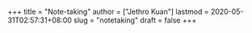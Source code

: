 +++
title = "Note-taking"
author = ["Jethro Kuan"]
lastmod = 2020-05-31T02:57:31+08:00
slug = "notetaking"
draft = false
+++
